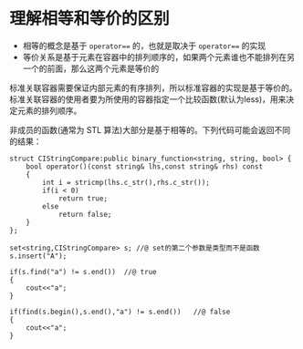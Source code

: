 # 理解相等和等价的区别

- 相等的概念是基于 `operator==` 的，也就是取决于 `operator==` 的实现
- 等价关系是基于元素在容器中的排列顺序的，如果两个元素谁也不能排列在另一个的前面，那么这两个元素是等价的

标准关联容器需要保证内部元素的有序排列，所以标准容器的实现是基于等价的。标准关联容器的使用者要为所使用的容器指定一个比较函数(默认为less)，用来决定元素的排列顺序。

非成员的函数(通常为 STL 算法)大部分是基于相等的。下列代码可能会返回不同的结果：

```
struct CIStringCompare:public binary_function<string, string, bool> {
	bool operator()(const string& lhs,const string& rhs) const
	{
		int i = stricmp(lhs.c_str(),rhs.c_str());
		if(i < 0)
			return true;
		else
			return false;
	}
};

set<string,CIStringCompare> s; //@ set的第二个参数是类型而不是函数
s.insert("A");

if(s.find("a") != s.end())  //@ true
{
	cout<<"a";
}

if(find(s.begin(),s.end(),"a") != s.end())   //@ false
{
	cout<<"a";
}
```

